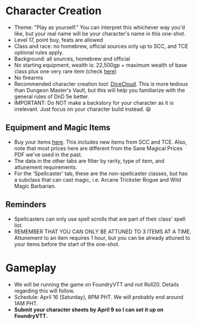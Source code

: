 # Character Creation
- Theme: "Play as yourself." You can interpret this whichever way you'd like, but your real name will be your character's name in this one-shot.
- Level 17, point buy, feats are allowed
- Class and race: no homebrew, official sources only up to SCC, and TCE optional rules apply.
- Background: all sources, homebrew and official
- No starting equipment, wealth is: 22,500gp + maximum wealth of base class plus one very rare item (check [here](https://docs.google.com/spreadsheets/d/15M2iALCDVNVZhqjDVX0FJZj1vQRqYXW_9E169s9kJ3U/edit#gid=0))
- No firearms
- Recommended character creation tool: [DiceCloud](dicecloud.com). This is more tedious than Dungeon Master's Vault, but this will help you familiarize with the general rules of DnD 5e better.
- IMPORTANT: Do NOT make a backstory for your character as it is irrelevant. Just focus on your character build instead. 😃

## Equipment and Magic Items
- Buy your items [here](https://docs.google.com/spreadsheets/d/15M2iALCDVNVZhqjDVX0FJZj1vQRqYXW_9E169s9kJ3U/edit#gid=0). This includes new items from SCC and TCE. Also, note that most prices here are different from the Sane Magical Prices PDF we've used in the past.
- The data in the other tabs are filter by rarity, type of item, and attunement requirements.
- For the 'Spellcaster' tab, these are the non-spellcaster classes, but has a subclass that can cast magic, i.e. Arcane Trickster Rogue and Wild Magic Barbarian.

## Reminders
- Spellcasters can only use spell scrolls that are part of their class' spell list.
- REMEMBER THAT YOU CAN ONLY BE ATTUNED TO 3 ITEMS AT A TIME. Attunement to an item requires 1 hour, but you can be already attuned to your items before the start of the one-shot.

# Gameplay
- We will be running the game on FoundryVTT and not Roll20. Details regarding this will follow.
- Schedule: April 16 (Saturday), 8PM PHT. We will probably end around 1AM PHT.
- **Submit your character sheets by April 9 so I can set it up on FoundryVTT.**
